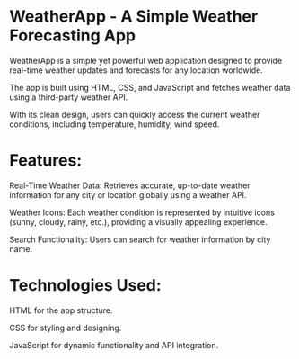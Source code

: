 # WeatherApp - A Simple Weather Forecasting App

WeatherApp is a simple yet powerful web application designed to provide real-time weather updates and forecasts for any location worldwide. 

The app is built using HTML, CSS, and JavaScript and fetches weather data using a third-party weather API.

With its clean  design, users can quickly access the current weather conditions, including temperature, humidity, wind speed.
# Features:
Real-Time Weather Data: Retrieves accurate, up-to-date weather information for any city or location globally using a weather API.

Weather Icons: Each weather condition is represented by intuitive icons (sunny, cloudy, rainy, etc.), providing a visually appealing experience.

Search Functionality: Users can search for weather information by city name.

# Technologies Used:
HTML for the app structure.

CSS for styling and designing.

JavaScript for dynamic functionality and API integration.
